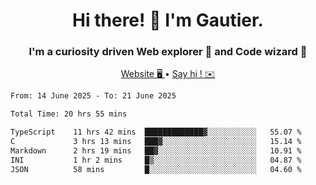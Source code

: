 <h1 align="center">Hi there! 👋 I'm Gautier.</h1>
<h3 align="center">I'm a curiosity driven Web explorer 🚀 and Code wizard 🧙</h3>

<p align="center">
  <a href="https://xisabla.github.io/">Website 🖥️ </a> •
  <a href="mailto:xisabla.dev@gmail.com">Say hi ! ✉️</a>
</p>

<!--START_SECTION:waka-->

```txt
From: 14 June 2025 - To: 21 June 2025

Total Time: 20 hrs 55 mins

TypeScript    11 hrs 42 mins  █████████████▓░░░░░░░░░░░   55.07 %
C             3 hrs 13 mins   ███▓░░░░░░░░░░░░░░░░░░░░░   15.14 %
Markdown      2 hrs 19 mins   ██▓░░░░░░░░░░░░░░░░░░░░░░   10.91 %
INI           1 hr 2 mins     █▒░░░░░░░░░░░░░░░░░░░░░░░   04.87 %
JSON          58 mins         █░░░░░░░░░░░░░░░░░░░░░░░░   04.60 %
```

<!--END_SECTION:waka-->
